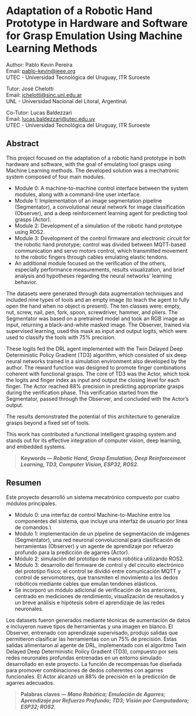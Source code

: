 # Adaptation of a Robotic Hand Prototype in Hardware and Software for Grasp Emulation Using Machine Learning Methods
Author: Pablo Kevin Pereira\
Email: pablo-kevin@ieee.org\
UTEC - Universidad Tecnológica del Uruguay, ITR Suroeste

Tutor: José Chelotti\
Email: jchelotti@sinc.unl.edu.ar\
UNL - Universidad Nacional del Litoral, Argentina\

Co-Tutor: Lucas Baldezzari\
Email: lucas.baldezzari@utec.edu.uy\
UTEC - Universidad Tecnológica del Uruguay, ITR Suroeste

## Abstract
This project focused on the adaptation of a robotic hand prototype in both hardware and software, with the goal of emulating tool grasps using Machine Learning methods. The developed solution was a mechatronic system composed of four main modules.
- Module 0: A machine-to-machine control interface between the system modules, along with a command-line user interface.
- Module 1: Implementation of an image segmentation pipeline (Segmentator), a convolutional neural network for image classification (Observer), and a deep reinforcement learning agent for predicting tool grasps (Actor).
- Module 2: Development of a simulation of the robotic hand prototype using ROS2.
- Module 3: Development of the control firmware and electronic circuit for the robotic hand prototype; control was divided between MQTT-based communication and servo motors control, which transmitted movement to the robotic fingers through cables emulating elastic tendons.
- An additional module focused on the verification of the others, especially performance measurements, results visualization, and brief analysis and hypotheses regarding the neural networks' learning behavior.

The datasets were generated through data augmentation techniques and included nine types of tools and an empty image (to teach the agent to fully open the hand when no object is present). The ten classes were: empty, nut, screw, nail, pen, fork, spoon, screwdriver, hammer, and pliers. The Segmentator was based on a pretrained model and took an RGB image as input, returning a black-and-white masked image. The Observer, trained via supervised learning, used this mask as input and output logits, which were used to classify the tools with 75% precision.

These logits fed the DRL agent implemented with the Twin Delayed Deep Deterministic Policy Gradient (TD3) algorithm, which consisted of six deep neural networks trained in a simulation environment also developed by the author. The reward function was designed to promote finger combinations coherent with functional grasps. The core of TD3 was the Actor, which took the logits and finger index as input and output the closing level for each finger. The Actor reached 88% precision in predicting appropriate grasps during the verification phase. This verification started from the Segmentator, passed through the Observer, and concluded with the Actor’s output.

The results demonstrated the potential of this architecture to generalize grasps beyond a fixed set of tools.

This work has contributed a functional intelligent grasping system and stands out for its effective integration of computer vision, deep learning, and embedded systems.


>**Keywords — _Robotic Hand, Grasp Emulation, Deep Reinforcement Learning, TD3, Computer Vision, ESP32, ROS2._**


## Resumen
Este proyecto desarrolló un sistema mecatrónico compuesto por cuatro módulos principales.
- Módulo 0: una interfaz de control Machine-to-Machine entre los componentes del sistema, que incluye una interfaz de usuario por línea de comandos.\
- Módulo 1: implementación de un pipeline de segmentación de imágenes (Segmentator), una red neuronal convolucional para clasificación de herramientas (Observer) y un agente de aprendizaje por refuerzo profundo para la predicción de agarres (Actor).
- Módulo 2: simulación del prototipo de mano robótica utilizando ROS2.
- Módulo 3: desarrollo del firmware de control y del circuito electrónico del prototipo físico; el control se dividió entre comunicación MQTT y control de servomotores, que transmiten el movimiento a los dedos robóticos mediante cables que emulan tendones elásticos. 
- Se incorporó un módulo adicional de verificación de los anteriores, centrado en mediciones de rendimiento, visualización de resultados y un breve análisis e hipótesis sobre el aprendizaje de las redes neuronales. 

Los datasets fueron generados mediante técnicas de aumentación de datos e incluyeron nueve tipos de herramientas y una imagen en blanco. El Observer, entrenado con aprendizaje supervisado, produjo salidas que permitieron clasificar las herramientas con un 75% de precisión. Estas salidas alimentaron al agente de DRL, implementado con el algoritmo Twin Delayed Deep Deterministic Policy Gradient (TD3), compuesto por seis redes neuronales profundas entrenadas en un entorno simulado desarrollado en este proyecto. La función de recompensas fue diseñada para promover combinaciones de dedos coherentes con agarres funcionales. El Actor alcanzó un 88% de precisión en la predicción de agarres adecuados.

>**Palabras claves — _Mano Robótica; Emulación de Agarres; Aprendizaje por Refuerzo Profundo; TD3; Visión por Computadora; ESP32; ROS2._**
